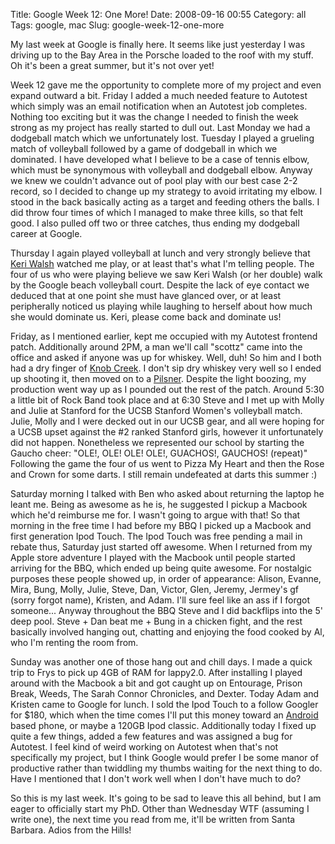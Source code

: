 Title: Google Week 12: One More!
Date: 2008-09-16 00:55
Category: all
Tags: google, mac
Slug: google-week-12-one-more

My last week at Google is finally here. It seems like just yesterday I
was driving up to the Bay Area in the Porsche loaded to the roof with my
stuff. Oh it's been a great summer, but it's not over yet!

Week 12 gave me the opportunity to complete more of my project and even
expand outward a bit. Friday I added a much needed feature to Autotest
which simply was an email notification when an Autotest job completes.
Nothing too exciting but it was the change I needed to finish the week
strong as my project has really started to dull out. Last Monday we had
a dodgeball match which we unfortunately lost. Tuesday I played a
grueling match of volleyball followed by a game of dodgeball in which we
dominated. I have developed what I believe to be a case of tennis elbow,
which must be synonymous with volleyball and dodgeball elbow. Anyway we
knew we couldn't advance out of pool play with our best case 2-2 record,
so I decided to change up my strategy to avoid irritating my elbow. I
stood in the back basically acting as a target and feeding others the
balls. I did throw four times of which I managed to make three kills, so
that felt good. I also pulled off two or three catches, thus ending my
dodgeball career at Google.

Thursday I again played volleyball at lunch and very strongly believe
that [Keri Walsh][] watched me play, or at least that's what I'm telling
people. The four of us who were playing believe we saw Keri Walsh (or
her double) walk by the Google beach volleyball court. Despite the lack
of eye contact we deduced that at one point she must have glanced over,
or at least peripherally noticed us playing while laughing to herself
about how much she would dominate us. Keri, please come back and
dominate us!

Friday, as I mentioned earlier, kept me occupied with my Autotest
frontend patch. Additionally around 2PM, a man we'll call "scottz" came
into the office and asked if anyone was up for whiskey. Well, duh! So
him and I both had a dry finger of [Knob Creek][]. I don't sip dry
whiskey very well so I ended up shooting it, then moved on to a
[Pilsner][]. Despite the light boozing, my production went way up as I
pounded out the rest of the patch. Around 5:30 a little bit of Rock Band
took place and at 6:30 Steve and I met up with Molly and Julie at
Stanford for the UCSB Stanford Women's volleyball match. Julie, Molly
and I were decked out in our UCSB gear, and all were hoping for a UCSB
upset against the \#2 ranked Stanford girls, however it unfortunately
did not happen. Nonetheless we represented our school by starting the
Gaucho cheer: "OLE!, OLE! OLE! OLE!, GUACHOS!, GAUCHOS! (repeat)"
Following the game the four of us went to Pizza My Heart and then the
Rose and Crown for some darts. I still remain undefeated at darts this
summer :)

Saturday morning I talked with Ben who asked about returning the laptop
he leant me. Being as awesome as he is, he suggested I pickup a Macbook
which he'd reimburse me for. I wasn't going to argue with that! So that
morning in the free time I had before my BBQ I picked up a Macbook and
first generation Ipod Touch. The Ipod Touch was free pending a mail in
rebate thus, Saturday just started off awesome. When I returned from my
Apple store adventure I played with the Macbook until people started
arriving for the BBQ, which ended up being quite awesome. For nostalgic
purposes these people showed up, in order of appearance: Alison, Evanne,
Mira, Bung, Molly, Julie, Steve, Dan, Victor, Glen, Jeremy, Jermey's gf
(sorry forgot name), Kristen, and Adam. I'll sure feel like an ass if I
forgot someone... Anyway throughout the BBQ Steve and I did backflips
into the 5' deep pool. Steve + Dan beat me + Bung in a chicken fight,
and the rest basically involved hanging out, chatting and enjoying the
food cooked by Al, who I'm renting the room from.

Sunday was another one of those hang out and chill days. I made a quick
trip to Frys to pick up 4GB of RAM for lappy2.0. After installing I
played around with the Macbook a bit and got caught up on Entourage,
Prison Break, Weeds, The Sarah Connor Chronicles, and Dexter. Today Adam
and Kristen came to Google for lunch. I sold the Ipod Touch to a follow
Googler for $180, which when the time comes I'll put this money toward
an [Android][] based phone, or maybe a 120GB Ipod classic. Additionally
today I fixed up quite a few things, added a few features and was
assigned a bug for Autotest. I feel kind of weird working on Autotest
when that's not specifically my project, but I think Google would prefer
I be some manor of productive rather than twiddling my thumbs waiting
for the next thing to do. Have I mentioned that I don't work well when I
don't have much to do?

So this is my last week. It's going to be sad to leave this all behind,
but I am eager to officially start my PhD. Other than Wednesday WTF
(assuming I write one), the next time you read from me, it'll be written
from Santa Barbara. Adios from the Hills!

  [Keri Walsh]: http://en.wikipedia.org/wiki/Keri_walsh
  [Knob Creek]: http://en.wikipedia.org/wiki/Knob_Creek_(bourbon)
  [Pilsner]: http://en.wikipedia.org/wiki/Pilsner
  [Android]: http://code.google.com/android/
